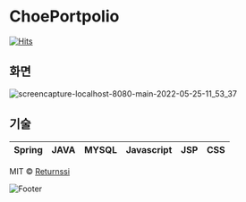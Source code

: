 # ChoePortpolio

[![Hits](https://hits.seeyoufarm.com/api/count/incr/badge.svg?url=https%3A%2F%2Fgithub.com%2Freturnssi%2FChoePortpolio&count_bg=%2379C83D&title_bg=%23555555&icon=spring.svg&icon_color=%23E7E7E7&title=Choe%27sPortpolio&edge_flat=false)](https://hits.seeyoufarm.com)

## 화면
![screencapture-localhost-8080-main-2022-05-25-11_53_37](https://user-images.githubusercontent.com/62645179/170216798-6f93b294-24d3-45d1-bd97-3786776ac93a.png)

## 기술
| Spring | JAVA |  MYSQL   |  Javascript   |  JSP   |  CSS   |
| :--------: | :--------: | :------: | :-----: | :-----: | :-----: |

MIT &copy; [Returnssi](mailto:helpodinbox@gmail.com)

![Footer](https://capsule-render.vercel.app/api?type=waving&color=auto&height=200&section=footer)

